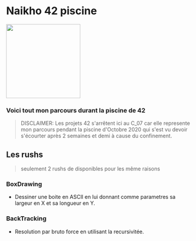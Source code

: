 # Naikho 42 piscine

<!-- ![42](https://upload.wikimedia.org/wikipedia/commons/8/8d/42_Logo.svg | width=100) -->
<img src="https://upload.wikimedia.org/wikipedia/commons/8/8d/42_Logo.svg" width="200">

### Voici tout mon parcours durant la piscine de 42

> DISCLAIMER: Les projets 42 s'arrêtent ici au C_07 car elle represente mon parcours pendant la piscine d'Octobre 2020
> qui s'est vu devoir s'écourter après 2 semaines et demi à cause du confinement.

## Les rushs

> seulement 2 rushs de disponibles pour les même raisons

### BoxDrawing
- Dessiner une boite en ASCII en lui donnant comme parametres sa largeur en X et sa longueur en Y.

### BackTracking
- Resolution par bruto force en utilisant la recursivitée.

